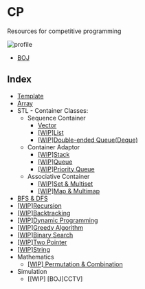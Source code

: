 # CP
Resources for competitive programming

![profile](http://mazassumnida.wtf/api/v2/generate_badge?boj=msjeong)

* [BOJ](https://www.acmicpc.net/user/msjeong)

## Index
* [Template](./00_template/)
* [Array](./01_array/)
* STL - Container Classes:
    * Sequence Container
        * [Vector](./02_vector/)
        * [[WIP]List](./03_list/)
        * [[WIP]Double-ended Queue(Deque)](./06_deque)
    * Container Adaptor
        * [[WIP]Stack](./04_stack/)
        * [[WIP]Queue](./05_queue/)
        * [[WIP]Priority Queue](./21_priority_queue_heap)
    * Associative Container
        * [[WIP]Set & Multiset](./19_set/)
        * [[WIP]Map & Multimap](./20_map/)
* [BFS & DFS](./08_bfs_dfs/)
* [[WIP]Recursion](./09_recursion/)
* [[WIP]Backtracking](./10_backtracking)
* [[WIP]Dynamic Programming](./15_dp/)
* [[WIP]Greedy Algorithm](./16_greedy/)
* [[WIP]Binary Search](./17_binary_search)
* [[WIP]Two Pointer](./18_two_pointer/)
* [[WIP]String](./22_string/)
* Mathematics
	* [[WIP] Permutation & Combination](./11_permutation/)
* Simulation
	* [[WIP] [BOJ]CCTV]
